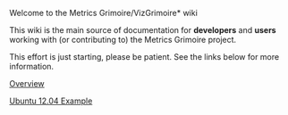 Welcome to the Metrics Grimoire/VizGrimoire\* wiki

This wiki is the main source of documentation for **developers**  and **users** working with (or contributing to) the Metrics Grimoire project.

This effort is just starting, please be patient.  See the links below for more information.

[Overview](https://github.com/markdo/vizgrimoire.github.com/wiki/overview "Overview")

[Ubuntu 12.04 Example](https://github.com/markdo/vizgrimoire.github.com/wiki/ubuntu_example "Ubuntu 12.04 Example")